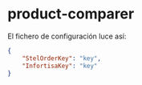 # product-comparer
El fichero de configuración luce así:
```json
{
    "StelOrderKey": "key",
    "InfortisaKey": "key"
}
```
